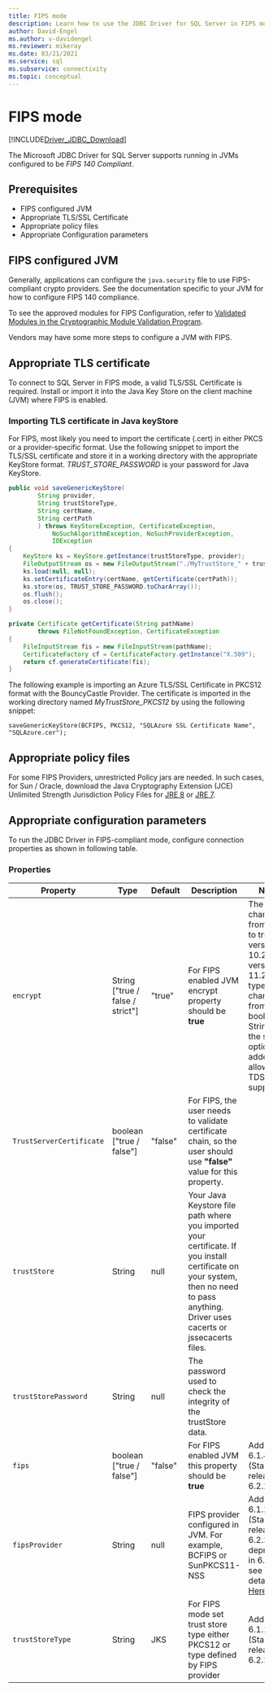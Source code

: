 ```yaml
---
title: FIPS mode
description: Learn how to use the JDBC Driver for SQL Server in FIPS mode to keep your application FIPS 140 compliant.
author: David-Engel
ms.author: v-davidengel
ms.reviewer: mikeray
ms.date: 03/21/2021
ms.service: sql
ms.subservice: connectivity
ms.topic: conceptual
---
```

# FIPS mode

[!INCLUDE[Driver_JDBC_Download](../../includes/driver_jdbc_download.md)]

The Microsoft JDBC Driver for SQL Server supports running in JVMs configured to be *FIPS 140 Compliant*.

## Prerequisites

- FIPS configured JVM
- Appropriate TLS/SSL Certificate
- Appropriate policy files
- Appropriate Configuration parameters

## FIPS configured JVM

Generally, applications can configure the `java.security` file to use FIPS-compliant crypto providers. See the documentation specific to your JVM for how to configure FIPS 140 compliance.

To see the approved modules for FIPS Configuration, refer to [Validated Modules in the Cryptographic Module Validation Program](https://csrc.nist.gov/Projects/cryptographic-module-validation-program/Validated-Modules).

Vendors may have some more steps to configure a JVM with FIPS.

## Appropriate TLS certificate

To connect to SQL Server in FIPS mode, a valid TLS/SSL Certificate is required. Install or import it into the Java Key Store on the client machine (JVM) where FIPS is enabled.

### Importing TLS certificate in Java keyStore

For FIPS, most likely you need to import the certificate (.cert) in either PKCS or a provider-specific format.
Use the following snippet to import the TLS/SSL certificate and store it in a working directory with the appropriate KeyStore format. _TRUST\_STORE\_PASSWORD_ is your password for Java KeyStore.

```java
public void saveGenericKeyStore(
        String provider,
        String trustStoreType,
        String certName,
        String certPath
        ) throws KeyStoreException, CertificateException,
            NoSuchAlgorithmException, NoSuchProviderException,
            IOException
{
    KeyStore ks = KeyStore.getInstance(trustStoreType, provider);
    FileOutputStream os = new FileOutputStream("./MyTrustStore_" + trustStoreType);
    ks.load(null, null);
    ks.setCertificateEntry(certName, getCertificate(certPath));
    ks.store(os, TRUST_STORE_PASSWORD.toCharArray());
    os.flush();
    os.close();
}

private Certificate getCertificate(String pathName)
        throws FileNotFoundException, CertificateException
{
    FileInputStream fis = new FileInputStream(pathName);
    CertificateFactory cf = CertificateFactory.getInstance("X.509");
    return cf.generateCertificate(fis);
}
```

The following example is importing an Azure TLS/SSL Certificate in PKCS12 format with the BouncyCastle Provider. The certificate is imported in the working directory named _MyTrustStore\_PKCS12_ by using the following snippet:

`saveGenericKeyStore(BCFIPS, PKCS12, "SQLAzure SSL Certificate Name", "SQLAzure.cer");`

## Appropriate policy files

For some FIPS Providers, unrestricted Policy jars are needed. In such cases, for Sun / Oracle, download the Java Cryptography Extension (JCE) Unlimited Strength Jurisdiction Policy Files for [JRE 8](https://www.oracle.com/technetwork/java/javase/downloads/jce8-download-2133166.html) or [JRE 7](https://www.oracle.com/technetwork/java/javase/downloads/jce-7-download-432124.html).

## Appropriate configuration parameters

To run the JDBC Driver in FIPS-compliant mode, configure connection properties as shown in following table.

### Properties

|Property|Type|Default|Description|Notes|
|---|---|---|---|---|
|`encrypt`|String ["true / false / strict"]|"true"|For FIPS enabled JVM encrypt property should be **true**|The default changed from false to true in version 10.2. In version 11.2.0, the type changed from boolean to String and the strict option was added to allow for TDS 8.0 support.|
|`TrustServerCertificate`|boolean ["true / false"]|"false"|For FIPS, the user needs to validate certificate chain, so the user should use **"false"** value for this property. ||
|`trustStore`|String|null|Your Java Keystore file path where you imported your certificate. If you install certificate on your system, then no need to pass anything. Driver uses cacerts or jssecacerts files.||
|`trustStorePassword`|String|null|The password used to check the integrity of the trustStore data.||
|`fips`|boolean ["true / false"]|"false"|For FIPS enabled JVM this property should be **true**|Added in 6.1.4 (Stable release 6.2.2)|
|`fipsProvider`|String|null|FIPS provider configured in JVM. For example, BCFIPS or SunPKCS11-NSS |Added in 6.1.2 (Stable release 6.2.2), deprecated in 6.4.0 - see the details [Here](https://github.com/Microsoft/mssql-jdbc/pull/460).|
|`trustStoreType`|String|JKS|For FIPS mode set trust store type either PKCS12 or type defined by FIPS provider |Added in 6.1.2 (Stable release 6.2.2)|
